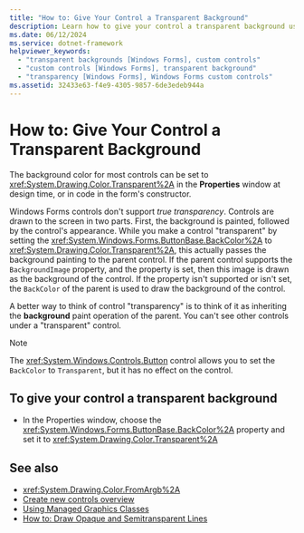 ```yaml
---
title: "How to: Give Your Control a Transparent Background"
description: Learn how to give your control a transparent background using the properties window at design time. 
ms.date: 06/12/2024
ms.service: dotnet-framework
helpviewer_keywords: 
  - "transparent backgrounds [Windows Forms], custom controls"
  - "custom controls [Windows Forms], transparent background"
  - "transparency [Windows Forms], Windows Forms custom controls"
ms.assetid: 32433e63-f4e9-4305-9857-6de3edeb944a
---
```

# How to: Give Your Control a Transparent Background

The background color for most controls can be set to <xref:System.Drawing.Color.Transparent%2A> in the **Properties** window at design time, or in code in the form's constructor.

Windows Forms controls don't support _true transparency_. Controls are drawn to the screen in two parts. First, the background is painted, followed by the control's appearance. While you make a control "transparent" by setting the <xref:System.Windows.Forms.ButtonBase.BackColor%2A> to <xref:System.Drawing.Color.Transparent%2A>, this actually passes the background painting to the parent control. If the parent control supports the `BackgroundImage` property, and the property is set, then this image is drawn as the background of the control. If the property isn't supported or isn't set, the `BackColor` of the parent is used to draw the background of the control.

A better way to think of control "transparency" is to think of it as inheriting the **background** paint operation of the parent. You can't see other controls under a "transparent" control.

> [!NOTE]
> The <xref:System.Windows.Controls.Button> control allows you to set the `BackColor` to `Transparent`, but it has no effect on the control.

## To give your control a transparent background

- In the Properties window, choose the <xref:System.Windows.Forms.ButtonBase.BackColor%2A> property and set it to <xref:System.Drawing.Color.Transparent%2A>

## See also

- <xref:System.Drawing.Color.FromArgb%2A>
- [Create new controls overview](../controls-design/overview.md)
- [Using Managed Graphics Classes](../advanced/using-managed-graphics-classes.md)
- [How to: Draw Opaque and Semitransparent Lines](../advanced/how-to-draw-opaque-and-semitransparent-lines.md)
